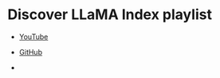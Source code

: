 # Discover LLaMA Index playlist 
* [YouTube](https://www.youtube.com/playlist?list=PLTZkGHtR085ZjK1srrSZIrkeEzQiMjO9W)
* [GitHub](https://github.com/run-llama/llama_docs_bot/tree/main)

* 



